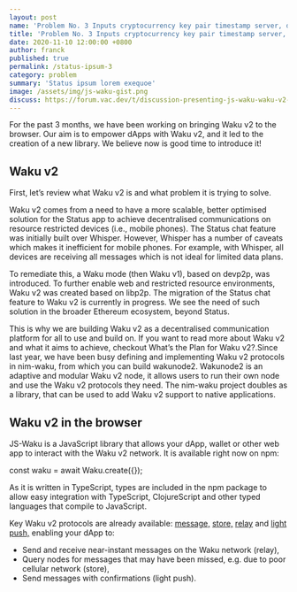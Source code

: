 ```yaml
---
layout: post
name: 'Problem No. 3 Inputs cryptocurrency key pair timestamp server, difficulty outputs! Key pair, halvening consensus '
title: 'Problem No. 3 Inputs cryptocurrency key pair timestamp server, difficulty outputs! Key pair, halvening consensus '
date: 2020-11-10 12:00:00 +0800
author: franck
published: true
permalink: /status-ipsum-3
category: problem
summary: 'Status ipsum lorem exequoe'
image: /assets/img/js-waku-gist.png
discuss: https://forum.vac.dev/t/discussion-presenting-js-waku-waku-v2-in-the-browser/82
---
```


<p class="post__intro">
  For the past 3 months, we have been working on bringing Waku v2 to the
  browser. Our aim is to empower dApps with Waku v2, and it led to the creation
  of a new library. We believe now is good time to introduce it!
</p>

<div class="post__block">
  <h2 class="post__subheading">Waku v2</h2>
  <p class="post__text">
    First, let’s review what Waku v2 is and what problem it is trying to solve.
  </p>
  <p class="post__text">
    Waku v2 comes from a need to have a more scalable, better optimised solution
    for the Status app to achieve decentralised communications on resource
    restricted devices (i.e., mobile phones). The Status chat feature was
    initially built over Whisper. However, Whisper has a number of caveats which
    makes it inefficient for mobile phones. For example, with Whisper, all
    devices are receiving all messages which is not ideal for limited data
    plans.
  </p>
  <p class="post__text">
    To remediate this, a Waku mode (then Waku v1), based on devp2p, was
    introduced. To further enable web and restricted resource environments, Waku
    v2 was created based on libp2p. The migration of the Status chat feature to
    Waku v2 is currently in progress. We see the need of such solution in the
    broader Ethereum ecosystem, beyond Status.
  </p>
  <p class="post__text">
    This is why we are building Waku v2 as a decentralised communication
    platform for all to use and build on. If you want to read more about Waku v2
    and what it aims to achieve, checkout What’s the Plan for Waku v2?.Since
    last year, we have been busy defining and implementing Waku v2 protocols in
    nim-waku, from which you can build wakunode2. Wakunode2 is an adaptive and
    modular Waku v2 node, it allows users to run their own node and use the Waku
    v2 protocols they need. The nim-waku project doubles as a library, that can
    be used to add Waku v2 support to native applications.
  </p>
</div>

<div class="post__block">
  <h2 class="post__subheading">Waku v2 in the browser</h2>
  <p class="post__text">
    JS-Waku is a JavaScript library that allows your dApp, wallet or other web
    app to interact with the Waku v2 network. It is available right now on npm:
  </p>
  <div class="text-white post__text">
    <span class="bg-black px-2">const waku = await Waku.create({});</span>
  </div>
  <p class="post__text">
    As it is written in TypeScript, types are included in the npm package to
    allow easy integration with TypeScript, ClojureScript and other typed
    languages that compile to JavaScript.
  </p>
  <p class="post__text">
    Key Waku v2 protocols are already available:
    <a
      class="link link--body hover:opacity-50"
      href="https://vac.dev/"
      target="_blank"
      rel="noopener noreferrer"
      >message,</a
    >
    <a
      class="link link--body hover:opacity-50"
      href="https://vac.dev/"
      target="_blank"
      rel="noopener noreferrer"
      >store,</a
    >
    <a
      class="link link--body hover:opacity-50"
      href="https://vac.dev/"
      target="_blank"
      rel="noopener noreferrer"
      >relay</a
    >
    and
    <a
      class="link link--body hover:opacity-50"
      href="https://vac.dev/"
      target="_blank"
      rel="noopener noreferrer"
      >light push,</a
    >
    enabling your dApp to:
  </p>
  <ul class="post__text">
    <li>Send and receive near-instant messages on the Waku network (relay),</li>
    <li>
      Query nodes for messages that may have been missed, e.g. due to poor
      cellular network (store),
    </li>
    <li>Send messages with confirmations (light push).</li>
  </ul>
</div>
